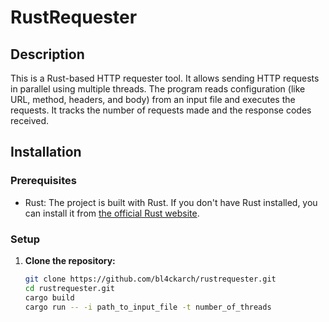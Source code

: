 # RustRequester

## Description
This is a Rust-based HTTP requester tool. It allows sending HTTP requests in parallel using multiple threads. The program reads configuration (like URL, method, headers, and body) from an input file and executes the requests. It tracks the number of requests made and the response codes received.

## Installation

### Prerequisites
- Rust: The project is built with Rust. If you don't have Rust installed, you can install it from [the official Rust website](https://www.rust-lang.org/tools/install).

### Setup
1. **Clone the repository:**
   ```bash
   git clone https://github.com/bl4ckarch/rustrequester.git
   cd rustrequester.git
   cargo build
   cargo run -- -i path_to_input_file -t number_of_threads

